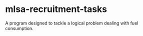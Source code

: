 # mlsa-recruitment-tasks
A program designed to tackle a logical problem dealing with fuel consumption.
